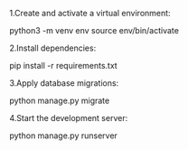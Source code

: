 1.Create and activate a virtual environment:

python3 -m venv env
source env/bin/activate 


2.Install dependencies:

pip install -r requirements.txt


3.Apply database migrations:

python manage.py migrate


4.Start the development server:

python manage.py runserver
